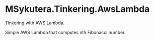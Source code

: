# MSykutera.Tinkering.AwsLambda

Tinkering with AWS Lambda.

Simple AWS Lambda that computes nth Fibonacci number. 
